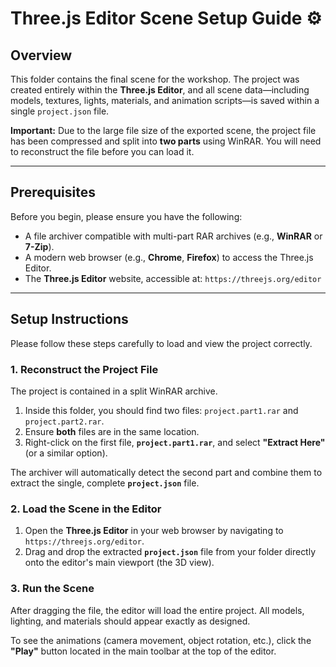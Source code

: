 # Three.js Editor Scene Setup Guide ⚙️

## Overview

This folder contains the final scene for the workshop. The project was created entirely within the **Three.js Editor**, and all scene data—including models, textures, lights, materials, and animation scripts—is saved within a single `project.json` file.

**Important:** Due to the large file size of the exported scene, the project file has been compressed and split into **two parts** using WinRAR. You will need to reconstruct the file before you can load it.

---

## Prerequisites

Before you begin, please ensure you have the following:

- A file archiver compatible with multi-part RAR archives (e.g., **WinRAR** or **7-Zip**).
- A modern web browser (e.g., **Chrome**, **Firefox**) to access the Three.js Editor.
- The **Three.js Editor** website, accessible at: `https://threejs.org/editor`

---

## Setup Instructions

Please follow these steps carefully to load and view the project correctly.

### 1. Reconstruct the Project File

The project is contained in a split WinRAR archive.

1.  Inside this folder, you should find two files: `project.part1.rar` and `project.part2.rar`.
2.  Ensure **both** files are in the same location.
3.  Right-click on the first file, **`project.part1.rar`**, and select **"Extract Here"** (or a similar option).

The archiver will automatically detect the second part and combine them to extract the single, complete **`project.json`** file.

### 2. Load the Scene in the Editor

1.  Open the **Three.js Editor** in your web browser by navigating to `https://threejs.org/editor`.
2.  Drag and drop the extracted **`project.json`** file from your folder directly onto the editor's main viewport (the 3D view).

### 3. Run the Scene

After dragging the file, the editor will load the entire project. All models, lighting, and materials should appear exactly as designed.

To see the animations (camera movement, object rotation, etc.), click the **"Play"** button located in the main toolbar at the top of the editor.
